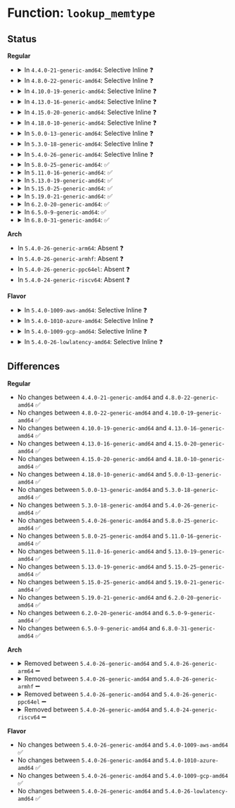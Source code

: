 # Function: <code>lookup_memtype</code>

## Status
<b>Regular</b>
<ul>
<li>
<details>
<summary>In <code>4.4.0-21-generic-amd64</code>: Selective Inline ❓</summary>

```c
enum page_cache_mode lookup_memtype(u64 paddr)
```

```json
{
  "name": "lookup_memtype",
  "collision_type": "Unique Static",
  "inline_type": "Selective",
  "funcs": [
    {
      "addr": 18446744071579302608,
      "name": "lookup_memtype",
      "external": false,
      "loc": "arch/x86/mm/pat.c:612",
      "file": "arch/x86/mm/pat.c",
      "inline": "not declared, inlined",
      "caller_inline": [],
      "caller_func": [
        "arch/x86/mm/pat.c:reserve_pfn_range",
        "arch/x86/mm/pat.c:track_pfn_remap",
        "arch/x86/mm/pat.c:track_pfn_remap",
        "arch/x86/mm/pat.c:track_pfn_insert"
      ]
    }
  ],
  "symbols": [
    {
      "addr": 18446744071579302608,
      "name": "lookup_memtype",
      "section": ".text",
      "bind": "STB_LOCAL",
      "size": 181
    }
  ]
}
```
</details>
</li>
<li>
<details>
<summary>In <code>4.8.0-22-generic-amd64</code>: Selective Inline ❓</summary>

```c
enum page_cache_mode lookup_memtype(u64 paddr)
```

```json
{
  "name": "lookup_memtype",
  "collision_type": "Unique Static",
  "inline_type": "Selective",
  "funcs": [
    {
      "addr": 18446744071579302096,
      "name": "lookup_memtype",
      "external": false,
      "loc": "arch/x86/mm/pat.c:656",
      "file": "arch/x86/mm/pat.c",
      "inline": "not declared, inlined",
      "caller_inline": [],
      "caller_func": [
        "arch/x86/mm/pat.c:track_pfn_insert",
        "arch/x86/mm/pat.c:track_pfn_remap",
        "arch/x86/mm/pat.c:track_pfn_remap",
        "arch/x86/mm/pat.c:reserve_pfn_range"
      ]
    }
  ],
  "symbols": [
    {
      "addr": 18446744071579302096,
      "name": "lookup_memtype",
      "section": ".text",
      "bind": "STB_LOCAL",
      "size": 184
    }
  ]
}
```
</details>
</li>
<li>
<details>
<summary>In <code>4.10.0-19-generic-amd64</code>: Selective Inline ❓</summary>

```c
enum page_cache_mode lookup_memtype(u64 paddr)
```

```json
{
  "name": "lookup_memtype",
  "collision_type": "Unique Static",
  "inline_type": "Selective",
  "funcs": [
    {
      "addr": 18446744071579317504,
      "name": "lookup_memtype",
      "external": false,
      "loc": "arch/x86/mm/pat.c:656",
      "file": "arch/x86/mm/pat.c",
      "inline": "not declared, inlined",
      "caller_inline": [],
      "caller_func": [
        "arch/x86/mm/pat.c:track_pfn_insert",
        "arch/x86/mm/pat.c:track_pfn_remap",
        "arch/x86/mm/pat.c:track_pfn_remap",
        "arch/x86/mm/pat.c:reserve_pfn_range"
      ]
    }
  ],
  "symbols": [
    {
      "addr": 18446744071579317504,
      "name": "lookup_memtype",
      "section": ".text",
      "bind": "STB_LOCAL",
      "size": 180
    }
  ]
}
```
</details>
</li>
<li>
<details>
<summary>In <code>4.13.0-16-generic-amd64</code>: Selective Inline ❓</summary>

```c
enum page_cache_mode lookup_memtype(u64 paddr)
```

```json
{
  "name": "lookup_memtype",
  "collision_type": "Unique Static",
  "inline_type": "Selective",
  "funcs": [
    {
      "addr": 18446744071579314848,
      "name": "lookup_memtype",
      "external": false,
      "loc": "arch/x86/mm/pat.c:653",
      "file": "arch/x86/mm/pat.c",
      "inline": "not declared, inlined",
      "caller_inline": [],
      "caller_func": [
        "arch/x86/mm/pat.c:track_pfn_insert",
        "arch/x86/mm/pat.c:track_pfn_remap",
        "arch/x86/mm/pat.c:track_pfn_remap",
        "arch/x86/mm/pat.c:reserve_pfn_range"
      ]
    }
  ],
  "symbols": [
    {
      "addr": 18446744071579314848,
      "name": "lookup_memtype",
      "section": ".text",
      "bind": "STB_LOCAL",
      "size": 168
    }
  ]
}
```
</details>
</li>
<li>
<details>
<summary>In <code>4.15.0-20-generic-amd64</code>: Selective Inline ❓</summary>

```c
enum page_cache_mode lookup_memtype(u64 paddr)
```

```json
{
  "name": "lookup_memtype",
  "collision_type": "Unique Static",
  "inline_type": "Selective",
  "funcs": [
    {
      "addr": 18446744071579337728,
      "name": "lookup_memtype",
      "external": false,
      "loc": "arch/x86/mm/pat.c:653",
      "file": "arch/x86/mm/pat.c",
      "inline": "not declared, inlined",
      "caller_inline": [],
      "caller_func": [
        "arch/x86/mm/pat.c:track_pfn_insert",
        "arch/x86/mm/pat.c:track_pfn_remap",
        "arch/x86/mm/pat.c:track_pfn_remap",
        "arch/x86/mm/pat.c:reserve_pfn_range",
        "arch/x86/mm/pat.c:pat_pfn_immune_to_uc_mtrr"
      ]
    }
  ],
  "symbols": [
    {
      "addr": 18446744071579337728,
      "name": "lookup_memtype",
      "section": ".text",
      "bind": "STB_LOCAL",
      "size": 174
    }
  ]
}
```
</details>
</li>
<li>
<details>
<summary>In <code>4.18.0-10-generic-amd64</code>: Selective Inline ❓</summary>

```c
enum page_cache_mode lookup_memtype(u64 paddr)
```

```json
{
  "name": "lookup_memtype",
  "collision_type": "Unique Static",
  "inline_type": "Selective",
  "funcs": [
    {
      "addr": 18446744071579349312,
      "name": "lookup_memtype",
      "external": false,
      "loc": "arch/x86/mm/pat.c:669",
      "file": "arch/x86/mm/pat.c",
      "inline": "not declared, inlined",
      "caller_inline": [],
      "caller_func": [
        "arch/x86/mm/pat.c:track_pfn_insert",
        "arch/x86/mm/pat.c:track_pfn_remap",
        "arch/x86/mm/pat.c:track_pfn_remap",
        "arch/x86/mm/pat.c:reserve_pfn_range",
        "arch/x86/mm/pat.c:pat_pfn_immune_to_uc_mtrr"
      ]
    }
  ],
  "symbols": [
    {
      "addr": 18446744071579349312,
      "name": "lookup_memtype",
      "section": ".text",
      "bind": "STB_LOCAL",
      "size": 179
    }
  ]
}
```
</details>
</li>
<li>
<details>
<summary>In <code>5.0.0-13-generic-amd64</code>: Selective Inline ❓</summary>

```c
enum page_cache_mode lookup_memtype(u64 paddr)
```

```json
{
  "name": "lookup_memtype",
  "collision_type": "Unique Static",
  "inline_type": "Selective",
  "funcs": [
    {
      "addr": 18446744071579376256,
      "name": "lookup_memtype",
      "external": false,
      "loc": "arch/x86/mm/pat.c:678",
      "file": "arch/x86/mm/pat.c",
      "inline": "not declared, inlined",
      "caller_inline": [],
      "caller_func": [
        "arch/x86/mm/pat.c:track_pfn_insert",
        "arch/x86/mm/pat.c:track_pfn_remap",
        "arch/x86/mm/pat.c:track_pfn_remap",
        "arch/x86/mm/pat.c:reserve_pfn_range",
        "arch/x86/mm/pat.c:pat_pfn_immune_to_uc_mtrr"
      ]
    }
  ],
  "symbols": [
    {
      "addr": 18446744071579376256,
      "name": "lookup_memtype",
      "section": ".text",
      "bind": "STB_LOCAL",
      "size": 179
    }
  ]
}
```
</details>
</li>
<li>
<details>
<summary>In <code>5.3.0-18-generic-amd64</code>: Selective Inline ❓</summary>

```c
enum page_cache_mode lookup_memtype(u64 paddr)
```

```json
{
  "name": "lookup_memtype",
  "collision_type": "Unique Static",
  "inline_type": "Selective",
  "funcs": [
    {
      "addr": 18446744071579391760,
      "name": "lookup_memtype",
      "external": false,
      "loc": "arch/x86/mm/pat.c:679",
      "file": "arch/x86/mm/pat.c",
      "inline": "not declared, inlined",
      "caller_inline": [],
      "caller_func": [
        "arch/x86/mm/pat.c:track_pfn_insert",
        "arch/x86/mm/pat.c:track_pfn_remap",
        "arch/x86/mm/pat.c:track_pfn_remap",
        "arch/x86/mm/pat.c:reserve_pfn_range",
        "arch/x86/mm/pat.c:pat_pfn_immune_to_uc_mtrr"
      ]
    }
  ],
  "symbols": [
    {
      "addr": 18446744071579391760,
      "name": "lookup_memtype",
      "section": ".text",
      "bind": "STB_LOCAL",
      "size": 194
    }
  ]
}
```
</details>
</li>
<li>
<details>
<summary>In <code>5.4.0-26-generic-amd64</code>: Selective Inline ❓</summary>

```c
enum page_cache_mode lookup_memtype(u64 paddr)
```

```json
{
  "name": "lookup_memtype",
  "collision_type": "Unique Static",
  "inline_type": "Selective",
  "funcs": [
    {
      "addr": 18446744071579395072,
      "name": "lookup_memtype",
      "external": false,
      "loc": "arch/x86/mm/pat.c:679",
      "file": "arch/x86/mm/pat.c",
      "inline": "not declared, inlined",
      "caller_inline": [],
      "caller_func": [
        "arch/x86/mm/pat.c:track_pfn_insert",
        "arch/x86/mm/pat.c:track_pfn_remap",
        "arch/x86/mm/pat.c:track_pfn_remap",
        "arch/x86/mm/pat.c:reserve_pfn_range",
        "arch/x86/mm/pat.c:pat_pfn_immune_to_uc_mtrr"
      ]
    }
  ],
  "symbols": [
    {
      "addr": 18446744071579395072,
      "name": "lookup_memtype",
      "section": ".text",
      "bind": "STB_LOCAL",
      "size": 194
    }
  ]
}
```
</details>
</li>
<li>
<details>
<summary>In <code>5.8.0-25-generic-amd64</code>: ✅</summary>

```c
enum page_cache_mode lookup_memtype(u64 paddr)
```

```json
{
  "name": "lookup_memtype",
  "collision_type": "Unique Static",
  "inline_type": "No",
  "funcs": [
    {
      "addr": 18446744071579433856,
      "name": "lookup_memtype",
      "external": false,
      "loc": "arch/x86/mm/pat/memtype.c:706",
      "file": "arch/x86/mm/pat/memtype.c",
      "inline": "seen, unknown",
      "caller_inline": [],
      "caller_func": [
        "arch/x86/mm/pat/memtype.c:track_pfn_insert",
        "arch/x86/mm/pat/memtype.c:track_pfn_remap",
        "arch/x86/mm/pat/memtype.c:track_pfn_remap",
        "arch/x86/mm/pat/memtype.c:reserve_pfn_range",
        "arch/x86/mm/pat/memtype.c:pat_pfn_immune_to_uc_mtrr"
      ]
    }
  ],
  "symbols": [
    {
      "addr": 18446744071579433856,
      "name": "lookup_memtype",
      "section": ".text",
      "bind": "STB_LOCAL",
      "size": 194
    }
  ]
}
```
</details>
</li>
<li>
<details>
<summary>In <code>5.11.0-16-generic-amd64</code>: ✅</summary>

```c
enum page_cache_mode lookup_memtype(u64 paddr)
```

```json
{
  "name": "lookup_memtype",
  "collision_type": "Unique Static",
  "inline_type": "No",
  "funcs": [
    {
      "addr": 18446744071579433088,
      "name": "lookup_memtype",
      "external": false,
      "loc": "arch/x86/mm/pat/memtype.c:706",
      "file": "arch/x86/mm/pat/memtype.c",
      "inline": "seen, unknown",
      "caller_inline": [],
      "caller_func": [
        "arch/x86/mm/pat/memtype.c:track_pfn_insert",
        "arch/x86/mm/pat/memtype.c:track_pfn_remap",
        "arch/x86/mm/pat/memtype.c:track_pfn_remap",
        "arch/x86/mm/pat/memtype.c:reserve_pfn_range",
        "arch/x86/mm/pat/memtype.c:pat_pfn_immune_to_uc_mtrr"
      ]
    }
  ],
  "symbols": [
    {
      "addr": 18446744071579433088,
      "name": "lookup_memtype",
      "section": ".text",
      "bind": "STB_LOCAL",
      "size": 194
    }
  ]
}
```
</details>
</li>
<li>
<details>
<summary>In <code>5.13.0-19-generic-amd64</code>: ✅</summary>

```c
enum page_cache_mode lookup_memtype(u64 paddr)
```

```json
{
  "name": "lookup_memtype",
  "collision_type": "Unique Static",
  "inline_type": "No",
  "funcs": [
    {
      "addr": 18446744071579435904,
      "name": "lookup_memtype",
      "external": false,
      "loc": "arch/x86/mm/pat/memtype.c:706",
      "file": "arch/x86/mm/pat/memtype.c",
      "inline": "seen, unknown",
      "caller_inline": [],
      "caller_func": [
        "arch/x86/mm/pat/memtype.c:track_pfn_insert",
        "arch/x86/mm/pat/memtype.c:track_pfn_remap",
        "arch/x86/mm/pat/memtype.c:track_pfn_remap",
        "arch/x86/mm/pat/memtype.c:reserve_pfn_range",
        "arch/x86/mm/pat/memtype.c:pat_pfn_immune_to_uc_mtrr"
      ]
    }
  ],
  "symbols": [
    {
      "addr": 18446744071579435904,
      "name": "lookup_memtype",
      "section": ".text",
      "bind": "STB_LOCAL",
      "size": 194
    }
  ]
}
```
</details>
</li>
<li>
<details>
<summary>In <code>5.15.0-25-generic-amd64</code>: ✅</summary>

```c
enum page_cache_mode lookup_memtype(u64 paddr)
```

```json
{
  "name": "lookup_memtype",
  "collision_type": "Unique Static",
  "inline_type": "No",
  "funcs": [
    {
      "addr": 18446744071579499888,
      "name": "lookup_memtype",
      "external": false,
      "loc": "arch/x86/mm/pat/memtype.c:711",
      "file": "arch/x86/mm/pat/memtype.c",
      "inline": "seen, unknown",
      "caller_inline": [],
      "caller_func": [
        "arch/x86/mm/pat/memtype.c:track_pfn_insert",
        "arch/x86/mm/pat/memtype.c:track_pfn_remap",
        "arch/x86/mm/pat/memtype.c:track_pfn_remap",
        "arch/x86/mm/pat/memtype.c:reserve_pfn_range",
        "arch/x86/mm/pat/memtype.c:pat_pfn_immune_to_uc_mtrr"
      ]
    }
  ],
  "symbols": [
    {
      "addr": 18446744071579499888,
      "name": "lookup_memtype",
      "section": ".text",
      "bind": "STB_LOCAL",
      "size": 194
    }
  ]
}
```
</details>
</li>
<li>
<details>
<summary>In <code>5.19.0-21-generic-amd64</code>: ✅</summary>

```c
enum page_cache_mode lookup_memtype(u64 paddr)
```

```json
{
  "name": "lookup_memtype",
  "collision_type": "Unique Static",
  "inline_type": "No",
  "funcs": [
    {
      "addr": 18446744071579580800,
      "name": "lookup_memtype",
      "external": false,
      "loc": "arch/x86/mm/pat/memtype.c:719",
      "file": "arch/x86/mm/pat/memtype.c",
      "inline": "seen, unknown",
      "caller_inline": [],
      "caller_func": [
        "arch/x86/mm/pat/memtype.c:track_pfn_insert",
        "arch/x86/mm/pat/memtype.c:track_pfn_remap",
        "arch/x86/mm/pat/memtype.c:track_pfn_remap",
        "arch/x86/mm/pat/memtype.c:reserve_pfn_range",
        "arch/x86/mm/pat/memtype.c:pat_pfn_immune_to_uc_mtrr"
      ]
    }
  ],
  "symbols": [
    {
      "addr": 18446744071579580800,
      "name": "lookup_memtype",
      "section": ".text",
      "bind": "STB_LOCAL",
      "size": 231
    }
  ]
}
```
</details>
</li>
<li>
<details>
<summary>In <code>6.2.0-20-generic-amd64</code>: ✅</summary>

```c
enum page_cache_mode lookup_memtype(u64 paddr)
```

```json
{
  "name": "lookup_memtype",
  "collision_type": "Unique Static",
  "inline_type": "No",
  "funcs": [
    {
      "addr": 18446744071579690432,
      "name": "lookup_memtype",
      "external": false,
      "loc": "arch/x86/mm/pat/memtype.c:672",
      "file": "arch/x86/mm/pat/memtype.c",
      "inline": "seen, unknown",
      "caller_inline": [],
      "caller_func": [
        "arch/x86/mm/pat/memtype.c:track_pfn_insert",
        "arch/x86/mm/pat/memtype.c:track_pfn_remap",
        "arch/x86/mm/pat/memtype.c:track_pfn_remap",
        "arch/x86/mm/pat/memtype.c:reserve_pfn_range",
        "arch/x86/mm/pat/memtype.c:pat_pfn_immune_to_uc_mtrr"
      ]
    }
  ],
  "symbols": [
    {
      "addr": 18446744071579690432,
      "name": "lookup_memtype",
      "section": ".text",
      "bind": "STB_LOCAL",
      "size": 231
    }
  ]
}
```
</details>
</li>
<li>
<details>
<summary>In <code>6.5.0-9-generic-amd64</code>: ✅</summary>

```c
enum page_cache_mode lookup_memtype(u64 paddr)
```

```json
{
  "name": "lookup_memtype",
  "collision_type": "Unique Static",
  "inline_type": "No",
  "funcs": [
    {
      "addr": 18446744071579704192,
      "name": "lookup_memtype",
      "external": false,
      "loc": "arch/x86/mm/pat/memtype.c:672",
      "file": "arch/x86/mm/pat/memtype.c",
      "inline": "seen, unknown",
      "caller_inline": [],
      "caller_func": [
        "arch/x86/mm/pat/memtype.c:track_pfn_insert",
        "arch/x86/mm/pat/memtype.c:track_pfn_remap",
        "arch/x86/mm/pat/memtype.c:track_pfn_remap",
        "arch/x86/mm/pat/memtype.c:reserve_pfn_range",
        "arch/x86/mm/pat/memtype.c:pat_pfn_immune_to_uc_mtrr"
      ]
    }
  ],
  "symbols": [
    {
      "addr": 18446744071579704192,
      "name": "lookup_memtype",
      "section": ".text",
      "bind": "STB_LOCAL",
      "size": 231
    }
  ]
}
```
</details>
</li>
<li>
<details>
<summary>In <code>6.8.0-31-generic-amd64</code>: ✅</summary>

```c
enum page_cache_mode lookup_memtype(u64 paddr)
```

```json
{
  "name": "lookup_memtype",
  "collision_type": "Unique Static",
  "inline_type": "No",
  "funcs": [
    {
      "addr": 18446744071579738800,
      "name": "lookup_memtype",
      "external": false,
      "loc": "arch/x86/mm/pat/memtype.c:672",
      "file": "arch/x86/mm/pat/memtype.c",
      "inline": "seen, unknown",
      "caller_inline": [],
      "caller_func": [
        "arch/x86/mm/pat/memtype.c:track_pfn_insert",
        "arch/x86/mm/pat/memtype.c:track_pfn_remap",
        "arch/x86/mm/pat/memtype.c:track_pfn_remap",
        "arch/x86/mm/pat/memtype.c:reserve_pfn_range",
        "arch/x86/mm/pat/memtype.c:pat_pfn_immune_to_uc_mtrr"
      ]
    }
  ],
  "symbols": [
    {
      "addr": 18446744071579738800,
      "name": "lookup_memtype",
      "section": ".text",
      "bind": "STB_LOCAL",
      "size": 231
    }
  ]
}
```
</details>
</li>
</ul>
<b>Arch</b>
<ul>
<li>
In <code>5.4.0-26-generic-arm64</code>: Absent ❓
</li>
<li>
In <code>5.4.0-26-generic-armhf</code>: Absent ❓
</li>
<li>
In <code>5.4.0-26-generic-ppc64el</code>: Absent ❓
</li>
<li>
In <code>5.4.0-24-generic-riscv64</code>: Absent ❓
</li>
</ul>
<b>Flavor</b>
<ul>
<li>
<details>
<summary>In <code>5.4.0-1009-aws-amd64</code>: Selective Inline ❓</summary>

```c
enum page_cache_mode lookup_memtype(u64 paddr)
```

```json
{
  "name": "lookup_memtype",
  "collision_type": "Unique Static",
  "inline_type": "Selective",
  "funcs": [
    {
      "addr": 18446744071579390976,
      "name": "lookup_memtype",
      "external": false,
      "loc": "arch/x86/mm/pat.c:679",
      "file": "arch/x86/mm/pat.c",
      "inline": "not declared, inlined",
      "caller_inline": [],
      "caller_func": [
        "arch/x86/mm/pat.c:track_pfn_insert",
        "arch/x86/mm/pat.c:track_pfn_remap",
        "arch/x86/mm/pat.c:track_pfn_remap",
        "arch/x86/mm/pat.c:reserve_pfn_range",
        "arch/x86/mm/pat.c:pat_pfn_immune_to_uc_mtrr"
      ]
    }
  ],
  "symbols": [
    {
      "addr": 18446744071579390976,
      "name": "lookup_memtype",
      "section": ".text",
      "bind": "STB_LOCAL",
      "size": 194
    }
  ]
}
```
</details>
</li>
<li>
<details>
<summary>In <code>5.4.0-1010-azure-amd64</code>: Selective Inline ❓</summary>

```c
enum page_cache_mode lookup_memtype(u64 paddr)
```

```json
{
  "name": "lookup_memtype",
  "collision_type": "Unique Static",
  "inline_type": "Selective",
  "funcs": [
    {
      "addr": 18446744071579320528,
      "name": "lookup_memtype",
      "external": false,
      "loc": "arch/x86/mm/pat.c:679",
      "file": "arch/x86/mm/pat.c",
      "inline": "not declared, inlined",
      "caller_inline": [],
      "caller_func": [
        "arch/x86/mm/pat.c:track_pfn_insert",
        "arch/x86/mm/pat.c:track_pfn_remap",
        "arch/x86/mm/pat.c:track_pfn_remap",
        "arch/x86/mm/pat.c:reserve_pfn_range",
        "arch/x86/mm/pat.c:pat_pfn_immune_to_uc_mtrr"
      ]
    }
  ],
  "symbols": [
    {
      "addr": 18446744071579320528,
      "name": "lookup_memtype",
      "section": ".text",
      "bind": "STB_LOCAL",
      "size": 194
    }
  ]
}
```
</details>
</li>
<li>
<details>
<summary>In <code>5.4.0-1009-gcp-amd64</code>: Selective Inline ❓</summary>

```c
enum page_cache_mode lookup_memtype(u64 paddr)
```

```json
{
  "name": "lookup_memtype",
  "collision_type": "Unique Static",
  "inline_type": "Selective",
  "funcs": [
    {
      "addr": 18446744071579390896,
      "name": "lookup_memtype",
      "external": false,
      "loc": "arch/x86/mm/pat.c:679",
      "file": "arch/x86/mm/pat.c",
      "inline": "not declared, inlined",
      "caller_inline": [],
      "caller_func": [
        "arch/x86/mm/pat.c:track_pfn_insert",
        "arch/x86/mm/pat.c:track_pfn_remap",
        "arch/x86/mm/pat.c:track_pfn_remap",
        "arch/x86/mm/pat.c:reserve_pfn_range",
        "arch/x86/mm/pat.c:pat_pfn_immune_to_uc_mtrr"
      ]
    }
  ],
  "symbols": [
    {
      "addr": 18446744071579390896,
      "name": "lookup_memtype",
      "section": ".text",
      "bind": "STB_LOCAL",
      "size": 194
    }
  ]
}
```
</details>
</li>
<li>
<details>
<summary>In <code>5.4.0-26-lowlatency-amd64</code>: Selective Inline ❓</summary>

```c
enum page_cache_mode lookup_memtype(u64 paddr)
```

```json
{
  "name": "lookup_memtype",
  "collision_type": "Unique Static",
  "inline_type": "Selective",
  "funcs": [
    {
      "addr": 18446744071579399136,
      "name": "lookup_memtype",
      "external": false,
      "loc": "arch/x86/mm/pat.c:679",
      "file": "arch/x86/mm/pat.c",
      "inline": "not declared, inlined",
      "caller_inline": [],
      "caller_func": [
        "arch/x86/mm/pat.c:track_pfn_insert",
        "arch/x86/mm/pat.c:track_pfn_remap",
        "arch/x86/mm/pat.c:track_pfn_remap",
        "arch/x86/mm/pat.c:reserve_pfn_range",
        "arch/x86/mm/pat.c:pat_pfn_immune_to_uc_mtrr"
      ]
    }
  ],
  "symbols": [
    {
      "addr": 18446744071579399136,
      "name": "lookup_memtype",
      "section": ".text",
      "bind": "STB_LOCAL",
      "size": 206
    }
  ]
}
```
</details>
</li>
</ul>

## Differences
<b>Regular</b>
<ul>
<li>
No changes between <code>4.4.0-21-generic-amd64</code> and <code>4.8.0-22-generic-amd64</code> ✅
</li>
<li>
No changes between <code>4.8.0-22-generic-amd64</code> and <code>4.10.0-19-generic-amd64</code> ✅
</li>
<li>
No changes between <code>4.10.0-19-generic-amd64</code> and <code>4.13.0-16-generic-amd64</code> ✅
</li>
<li>
No changes between <code>4.13.0-16-generic-amd64</code> and <code>4.15.0-20-generic-amd64</code> ✅
</li>
<li>
No changes between <code>4.15.0-20-generic-amd64</code> and <code>4.18.0-10-generic-amd64</code> ✅
</li>
<li>
No changes between <code>4.18.0-10-generic-amd64</code> and <code>5.0.0-13-generic-amd64</code> ✅
</li>
<li>
No changes between <code>5.0.0-13-generic-amd64</code> and <code>5.3.0-18-generic-amd64</code> ✅
</li>
<li>
No changes between <code>5.3.0-18-generic-amd64</code> and <code>5.4.0-26-generic-amd64</code> ✅
</li>
<li>
No changes between <code>5.4.0-26-generic-amd64</code> and <code>5.8.0-25-generic-amd64</code> ✅
</li>
<li>
No changes between <code>5.8.0-25-generic-amd64</code> and <code>5.11.0-16-generic-amd64</code> ✅
</li>
<li>
No changes between <code>5.11.0-16-generic-amd64</code> and <code>5.13.0-19-generic-amd64</code> ✅
</li>
<li>
No changes between <code>5.13.0-19-generic-amd64</code> and <code>5.15.0-25-generic-amd64</code> ✅
</li>
<li>
No changes between <code>5.15.0-25-generic-amd64</code> and <code>5.19.0-21-generic-amd64</code> ✅
</li>
<li>
No changes between <code>5.19.0-21-generic-amd64</code> and <code>6.2.0-20-generic-amd64</code> ✅
</li>
<li>
No changes between <code>6.2.0-20-generic-amd64</code> and <code>6.5.0-9-generic-amd64</code> ✅
</li>
<li>
No changes between <code>6.5.0-9-generic-amd64</code> and <code>6.8.0-31-generic-amd64</code> ✅
</li>
</ul>
<b>Arch</b>
<ul>
<li>
<details>
<summary>Removed between <code>5.4.0-26-generic-amd64</code> and <code>5.4.0-26-generic-arm64</code> ➖</summary>

```c
enum page_cache_mode lookup_memtype(u64 paddr)
```
</details>
</li>
<li>
<details>
<summary>Removed between <code>5.4.0-26-generic-amd64</code> and <code>5.4.0-26-generic-armhf</code> ➖</summary>

```c
enum page_cache_mode lookup_memtype(u64 paddr)
```
</details>
</li>
<li>
<details>
<summary>Removed between <code>5.4.0-26-generic-amd64</code> and <code>5.4.0-26-generic-ppc64el</code> ➖</summary>

```c
enum page_cache_mode lookup_memtype(u64 paddr)
```
</details>
</li>
<li>
<details>
<summary>Removed between <code>5.4.0-26-generic-amd64</code> and <code>5.4.0-24-generic-riscv64</code> ➖</summary>

```c
enum page_cache_mode lookup_memtype(u64 paddr)
```
</details>
</li>
</ul>
<b>Flavor</b>
<ul>
<li>
No changes between <code>5.4.0-26-generic-amd64</code> and <code>5.4.0-1009-aws-amd64</code> ✅
</li>
<li>
No changes between <code>5.4.0-26-generic-amd64</code> and <code>5.4.0-1010-azure-amd64</code> ✅
</li>
<li>
No changes between <code>5.4.0-26-generic-amd64</code> and <code>5.4.0-1009-gcp-amd64</code> ✅
</li>
<li>
No changes between <code>5.4.0-26-generic-amd64</code> and <code>5.4.0-26-lowlatency-amd64</code> ✅
</li>
</ul>
